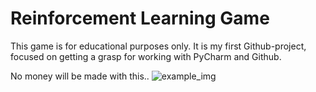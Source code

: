 # Reinforcement Learning Game
This game is for educational purposes only. It is my first Github-project, focused on getting a grasp for working with PyCharm and Github.

 No money will be made with this..
![example_img](https://user-images.githubusercontent.com/45377658/207540710-093f180a-fbda-454a-ab0b-6b257bba0776.JPG)
